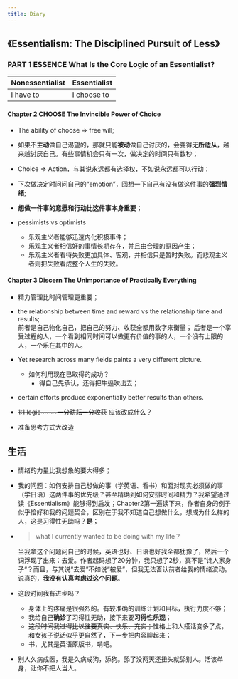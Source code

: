 ```yaml
---
title: Diary
---
```


## 《Essentialism: The Disciplined Pursuit of Less》

### PART 1 ESSENCE What Is the Core Logic of an Essentialist?

| Nonessentialist | Essentialist |
| --- | --- |
|I have to | I choose to |

<!-- more -->

#### Chapter 2 CHOOSE The Invincible Power of Choice

- The ability of choose => free will;
- 如果不**主动**做自己渴望的，那就只能**被动**做自己讨厌的，会变得**无所适从**，越来越讨厌自己。有些事情机会只有一次，做决定的时间只有数秒；
- Choice => Action，与其说永远都有选择权，不如说永远都可以行动；
- 下次做决定时问问自己的“emotion”，回想一下自己有没有做这件事的**强烈情绪**;
- **想做一件事的意愿和行动比这件事本身重要**；

- pessimists vs optimists
    - 乐观主义者能够迅速内化积极事件；
    - 乐观主义者相信好的事情长期存在，并且由合理的原因产生；
    - 乐观主义者看待失败更加具体、客观，并相信只是暂时失败。而悲观主义者则把失败看成整个人生的失败。

#### Chapter 3 Discern The Unimportance of Practically Everything

- 精力管理比时间管理更重要；
- the relationship between time and reward vs the relationship time and results;   
    前者是自己物化自己，把自己的努力、收获全都用数字来衡量；
    后者是一个享受过程的人，一个看到相同时间可以做更有价值的事的人，一个没有上限的人，一个乐在其中的人。
- Yet research across many fields paints a very different picture.
    - 如何利用现在已取得的成功？
        - 得自己先承认，还得把牛逼吹出去；
- certain efforts produce exponentially better results than others.

- ~~1:1 logic~~~~一分耕耘一分收获~~ 应该改成什么？
- 准备思考方式大改造

## 生活

- 情绪的力量比我想象的要大得多；
- 我的问题：如何安排自己想做的事（学英语、看书）和面对现实必须做的事（学日语）这两件事的优先级？甚至精确到如何安排时间和精力？我希望通过读《Essentialism》能够得到启发；Chapter2第一遍读下来，作者自身的例子似乎恰好和我的问题契合，区别在于我不知道自己想做什么，想成为什么样的人，这是习得性无助吗？**是**；
- > what I currently wanted to be doing with my life？
    
    当我拿这个问题问自己的时候，英语也好、日语也好我全都犹豫了，然后一个词浮现了出来：去爱。作者起码想了20分钟，我只想了2秒，真不是”馋人家身子“？而且，与其说“去爱”不如说“被爱”，但我无法否认前者给我的情绪波动。说真的，**我没有认真考虑过这个问题**。

- 这段时间我有进步吗？
    - 身体上的疼痛是很强烈的。有较准确的训练计划和目标，执行力度不够；
    - 我给自己**确诊**了习得性无助，接下来要**习得性乐观**；
    - ~~这段时间我过得比以往要真实、快乐、充实；~~性格上和人搭话变多了点，和女孩子说话似乎更自然了，下一步把内容聊起来；
    - 书，尤其是英语原版书，啃吧。

- 别人久病成医，我是久病成狗，舔狗。舔了没两天还扭头就舔别人。活该单身，让你不把人当人。